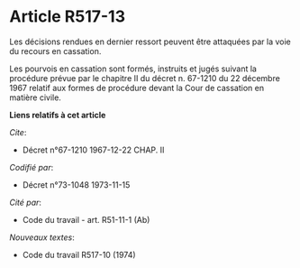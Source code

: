 # Article R517-13

Les décisions rendues en dernier ressort peuvent être attaquées par la voie du recours en cassation.

Les pourvois en cassation sont formés, instruits et jugés suivant la procédure prévue par le chapitre II du décret n. 67-1210
du 22 décembre 1967 relatif aux formes de procédure devant la Cour de cassation en matière civile.

**Liens relatifs à cet article**

_Cite_:

  - Décret n°67-1210 1967-12-22 CHAP. II

_Codifié par_:

  - Décret n°73-1048 1973-11-15

_Cité par_:

  - Code du travail - art. R51-11-1 (Ab)

_Nouveaux textes_:

  - Code du travail R517-10 (1974)
